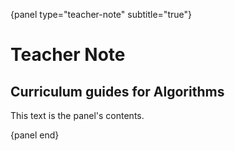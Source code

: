 {panel type="teacher-note" subtitle="true"}

# Teacher Note

## Curriculum guides for Algorithms

This text is the panel's contents.

{panel end}
